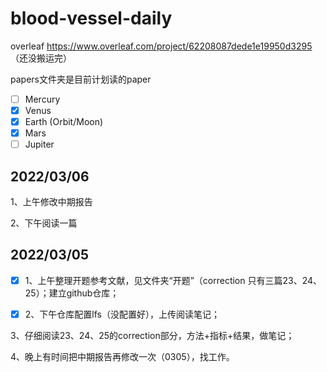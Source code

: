 # blood-vessel-daily
overleaf https://www.overleaf.com/project/62208087dede1e19950d3295 （还没搬运完）

papers文件夹是目前计划读的paper
- [ ] Mercury
- [x] Venus
- [x] Earth (Orbit/Moon)
- [x] Mars
- [ ] Jupiter
## 2022/03/06
1、上午修改中期报告

2、下午阅读一篇

## 2022/03/05
- [x] 1、上午整理开题参考文献，见文件夹“开题”（correction 只有三篇23、24、25）；建立github仓库；

- [x] 2、下午仓库配置lfs（没配置好），上传阅读笔记；

3、仔细阅读23、24、25的correction部分，方法+指标+结果，做笔记；

4、晚上有时间把中期报告再修改一次（0305），找工作。



